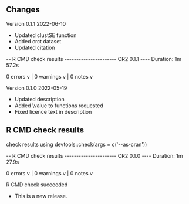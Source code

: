 ## Changes

Version 0.1.1 2022-06-10

- Updated clustSE function
- Added crct dataset
- Updated citation

-- R CMD check results ---------------------- CR2 0.1.1 ----
Duration: 1m 57.2s

0 errors v | 0 warnings v | 0 notes v

Version 0.1.0 2022-05-19

- Updated description
- Added \value to functions requested
- Fixed licence text in description

## R CMD check results

check results using 
devtools::check(args = c('--as-cran'))

-- R CMD check results ---------------------- CR2 0.1.0 ----
Duration: 1m 27.9s

0 errors v | 0 warnings v | 0 notes v

R CMD check succeeded


* This is a new release.
